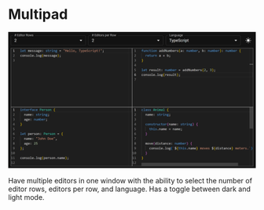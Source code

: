 # Multipad
![Multipad Application Demo](./public/multipad.png)

Have multiple editors in one window with the ability to select the number of editor rows, editors per row,
and language. Has a toggle between dark and light mode.
